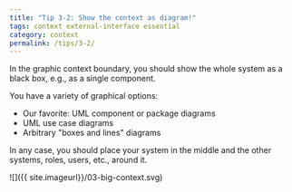 ```yaml
---
title: "Tip 3-2: Show the context as diagram!"
tags: context external-interface essential
category: context
permalink: /tips/3-2/
---
```


In the graphic context boundary, you should show the whole system as a black box,
e.g., as a single component.

You have a variety of graphical options:

* Our favorite: UML component or package diagrams
* UML use case diagrams
* Arbitrary "boxes and lines" diagrams

In any case, you should place your system in the middle and the other systems, roles,
users, etc., around it.

![]({{ site.imageurl}}/03-big-context.svg)

